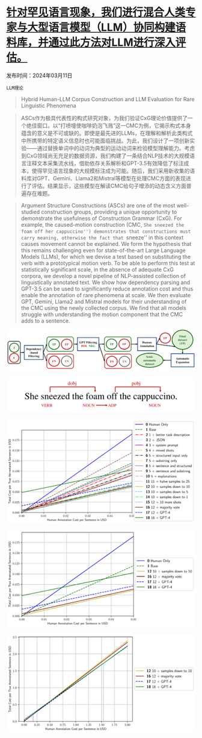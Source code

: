# [针对罕见语言现象，我们进行混合人类专家与大型语言模型（LLM）协同构建语料库，并通过此方法对LLM进行深入评估。](https://arxiv.org/abs/2403.06965)

发布时间：2024年03月11日

`LLM理论`

> Hybrid Human-LLM Corpus Construction and LLM Evaluation for Rare Linguistic Phenomena

> ASCs作为极具代表性的构式研究对象，为我们验证CxG理论价值提供了一个绝佳窗口。以“打喷嚏使咖啡奶泡飞溅”这一CMC为例，它揭示构式本身蕴含的意义是不可或缺的。即使是最先进的LLMs，在理解和解析此类构式中所携带的特定语义信息时也可能面临挑战。为此，我们设计了一项创新实验——通过替换单词中的动词为典型的运动动词来检验模型理解能力。考虑到CxG领域尚无充足的数据资源，我们构建了一条结合NLP技术的大规模语言注释文本采集流水线，借助依存关系解析和GPT-3.5有效降低了标注成本，使得罕见语言现象的大规模标注成为可能。随后，我们采用新收集的语料库对GPT、Gemini、Llama2和Mistral等模型在处理CMC方面的表现进行了评估。结果显示，这些模型在解读CMC给句子增添的动态含义方面普遍存在难题。

> Argument Structure Constructions (ASCs) are one of the most well-studied construction groups, providing a unique opportunity to demonstrate the usefulness of Construction Grammar (CxG). For example, the caused-motion construction (CMC, ``She sneezed the foam off her cappuccino'') demonstrates that constructions must carry meaning, otherwise the fact that ``sneeze'' in this context causes movement cannot be explained. We form the hypothesis that this remains challenging even for state-of-the-art Large Language Models (LLMs), for which we devise a test based on substituting the verb with a prototypical motion verb. To be able to perform this test at statistically significant scale, in the absence of adequate CxG corpora, we develop a novel pipeline of NLP-assisted collection of linguistically annotated text. We show how dependency parsing and GPT-3.5 can be used to significantly reduce annotation cost and thus enable the annotation of rare phenomena at scale. We then evaluate GPT, Gemini, Llama2 and Mistral models for their understanding of the CMC using the newly collected corpus. We find that all models struggle with understanding the motion component that the CMC adds to a sentence.

![针对罕见语言现象，我们进行混合人类专家与大型语言模型（LLM）协同构建语料库，并通过此方法对LLM进行深入评估。](../../../paper_images/2403.06965/x1.png)

![针对罕见语言现象，我们进行混合人类专家与大型语言模型（LLM）协同构建语料库，并通过此方法对LLM进行深入评估。](../../../paper_images/2403.06965/x2.png)

![针对罕见语言现象，我们进行混合人类专家与大型语言模型（LLM）协同构建语料库，并通过此方法对LLM进行深入评估。](../../../paper_images/2403.06965/x3.png)

![针对罕见语言现象，我们进行混合人类专家与大型语言模型（LLM）协同构建语料库，并通过此方法对LLM进行深入评估。](../../../paper_images/2403.06965/x4.png)

![针对罕见语言现象，我们进行混合人类专家与大型语言模型（LLM）协同构建语料库，并通过此方法对LLM进行深入评估。](../../../paper_images/2403.06965/x5.png)